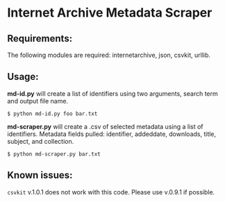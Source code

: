 # Internet Archive Metadata Scraper

## Requirements:
The following modules are required: internetarchive, json, csvkit, urllib.

## Usage:
**md-id.py** will create a list of identifiers using two arguments, search term and output file name.

  `$ python md-id.py foo bar.txt`

**md-scraper.py** will create a .csv of selected metadata using a list of identifiers.
Metadata fields pulled: identifier, addeddate, downloads, title, subject, and collection.

  `$ python md-scraper.py bar.txt`

## Known issues:
`csvkit` v.1.0.1 does not work with this code. Please use v.0.9.1 if possible. 
